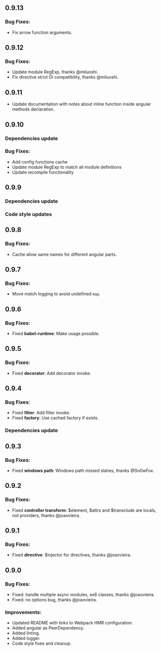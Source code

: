 ## 0.9.13
### Bug Fixes:
- Fix arrow function arguments.

## 0.9.12
### Bug Fixes:
- Update module RegExp, thanks @miluoshi.
- Fix directive strict DI compatibility, thanks @miluoshi.

## 0.9.11
- Update documentation with notes about inline function inside angular methods declaration.

## 0.9.10
### Dependencies update
### Bug Fixes:
- Add config functions cache
- Update module RegExp to match all module definitions
- Update recompile functionality

## 0.9.9
### Dependencies update
### Code style updates

## 0.9.8
### Bug Fixes:
- Cache allow same names for different angular parts.

## 0.9.7
### Bug Fixes:
- Move match logging to avoid undefined `map`.

## 0.9.6
### Bug Fixes:
- Fixed **babel-runtime**: Make usage possible.

## 0.9.5
### Bug Fixes:
- Fixed **decorator**: Add decorator invoke.

## 0.9.4
### Bug Fixes:
- Fixed **filter**: Add filter invoke.
- Fixed **factory**: Use cached factory if exists.

### Dependencies update

## 0.9.3
### Bug Fixes:
- Fixed **windows path**: Windows path missed slahes, thanks @Sn0wFox.

## 0.9.2
### Bug Fixes:
- Fixed **controller transform**: $element, $attrs and $transclude are locals, not providers, thanks @joaovieira.

## 0.9.1
### Bug Fixes:
- Fixed **directive**: $injector for directives, thanks @joaovieira.

## 0.9.0
### Bug Fixes:
- Fixed: handle multiple async modules, es6 classes, thanks @joaovieira.
- Fixed: no options bug, thanks @joaovieira.

### Improvements:
- Updated README with links to Webpack HMR configuration.
- Added angular as PeerDependency.
- Added linting.
- Added logger.
- Code style fixes and cleanup.
